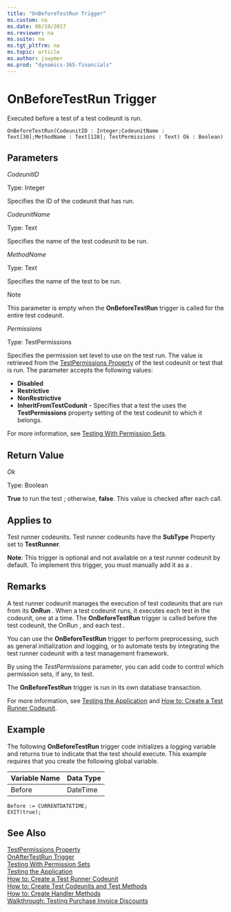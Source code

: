 ```yaml
---
title: "OnBeforeTestRun Trigger"
ms.custom: na
ms.date: 06/19/2017
ms.reviewer: na
ms.suite: na
ms.tgt_pltfrm: na
ms.topic: article
ms.author: jswymer
ms.prod: "dynamics-365-financials"
---
```

# OnBeforeTestRun Trigger
Executed before a test  of a test codeunit is run.

```
OnBeforeTestRun(CodeunitID : Integer;CodeunitName : Text[30];MethodName : Text[128]; TestPermissions : Text) Ok : Boolean)

```

## Parameters
*CodeunitID*

Type: Integer

Specifies the ID of the codeunit that has run.

*CodeunitName*

Type: Text

Specifies the name of the test codeunit to be run.

*MethodName*

Type: Text

Specifies the name of the test  to be run.

> [!NOTE]  
>  This parameter is empty when the **OnBeforeTestRun** trigger is called for the entire test codeunit.  

*Permissions*

Type: TestPermissions

Specifies the permission set level to use on the test run. The value is retrieved from the [TestPermissions Property](../devenv-testing-permissionsets.md) of the test codeunit or test  that is run. The parameter accepts the following values:

*   **Disabled**
*   **Restrictive**
*   **NonRestrictive**
*   **InheritFromTestCodunit** - Specifies that a test the  uses the **TestPermissions** property setting of the test codeunit to which it belongs.

For more information, see [Testing With Permission Sets](testing-permissionsets.md). 

## Return Value
*Ok*

Type: Boolean

**True** to run the test ; otherwise, **false**. This value is checked after each  call.

## Applies to
Test runner codeunits. Test runner codeunits have the **SubType** Property set to **TestRunner**.

**Note**: This trigger is optional and not available on a test runner codeunit by default. To implement this trigger, you must manually add it as a .  

## Remarks
A test runner codeunit manages the execution of test codeunits that are run from its **OnRun** . When a test codeunit runs, it executes each test  in the codeunit, one at a time. The **OnBeforeTestRun** trigger is called before the test codeunit, the OnRun , and each test .

You can use the **OnBeforeTestRun** trigger to perform preprocessing, such as general initialization and logging, or to automate tests by integrating the test runner codeunit with a test management framework.

By using the *TestPermissions* parameter, you can add code to control which permission sets, if any, to test.

The **OnBeforeTestRun** trigger is run in its own database transaction.

For more information, see [Testing the Application](testing-the-application.md) and [How to: Create a Test Runner Codeunit](how-to-create-a-test-runner-codeunit.md).  

## Example
The following **OnBeforeTestRun** trigger code initializes a logging variable and returns true to indicate that the test  should execute. This example requires that you create the following global variable.

|Variable Name  |Data Type  |
|----------|-------------|
|Before|DateTime|

```
Before := CURRENTDATETIME;
EXIT(true);
```

## See Also  
[TestPermissions Property](../properties/devenv-testpermissions-property.md)  
[OnAfterTestRun Trigger](devenv-trigger-onaftertestrun.md)  
[Testing With Permission Sets](testing-permissionsets.md)  
[Testing the Application](testing-the-application.md)  
[How to: Create a Test Runner Codeunit](how-to-create-a-test-runner-codeunit.md)  
[How to: Create Test Codeunits and Test Methods](how-to-create-test-codeunits-and-test-methods.md)  
[How to: Create Handler Methods](how-to-create-handler-methods.md)  
[Walkthrough: Testing Purchase Invoice Discounts](walkthrough-testing-purchase-invoice-discounts.md)  
